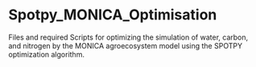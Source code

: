 # Spotpy_MONICA_Optimisation
Files and required Scripts for optimizing the simulation of water, carbon, and nitrogen by the MONICA agroecosystem model using the SPOTPY optimization algorithm.
